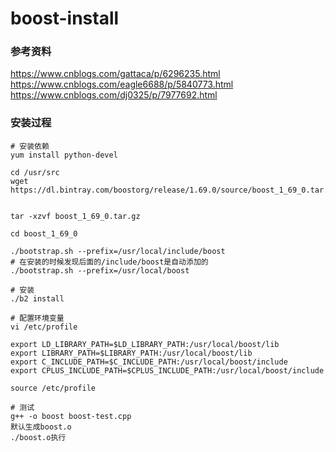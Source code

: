 # boost-install
### 参考资料
https://www.cnblogs.com/gattaca/p/6296235.html
https://www.cnblogs.com/eagle6688/p/5840773.html
https://www.cnblogs.com/dj0325/p/7977692.html

### 安装过程
```
# 安装依赖
yum install python-devel

cd /usr/src
wget https://dl.bintray.com/boostorg/release/1.69.0/source/boost_1_69_0.tar.gz


tar -xzvf boost_1_69_0.tar.gz

cd boost_1_69_0

./bootstrap.sh --prefix=/usr/local/include/boost
# 在安装的时候发现后面的/include/boost是自动添加的
./bootstrap.sh --prefix=/usr/local/boost

# 安装
./b2 install

# 配置环境变量
vi /etc/profile

export LD_LIBRARY_PATH=$LD_LIBRARY_PATH:/usr/local/boost/lib
export LIBRARY_PATH=$LIBRARY_PATH:/usr/local/boost/lib
export C_INCLUDE_PATH=$C_INCLUDE_PATH:/usr/local/boost/include
export CPLUS_INCLUDE_PATH=$CPLUS_INCLUDE_PATH:/usr/local/boost/include

source /etc/profile

# 测试
g++ -o boost boost-test.cpp
默认生成boost.o
./boost.o执行


```